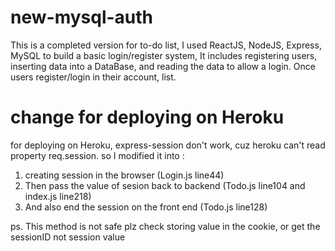 # new-mysql-auth

This is a completed version for to-do list, I used ReactJS, NodeJS,
Express, MySQL to build a basic login/register system, It includes
registering users, inserting data into a DataBase, and reading the
data to allow a login. Once users register/login in their account,
list.

# change for deploying on Heroku

for deploying on Heroku, express-session don't work, cuz heroku can't read property req.session.
so I modified it into :

1. creating session in the browser (Login.js line44)
2. Then pass the value of sesion back to backend (Todo.js line104 and index.js line218)
3. And also end the session on the front end (Todo.js line128)

ps. This method is not safe plz check storing value in the cookie, or get the sessionID not session value

